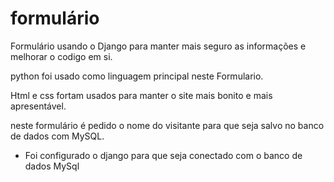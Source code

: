 # formulário
Formulário usando o Django para manter mais seguro as informações e melhorar o codigo em si.

python foi usado como linguagem principal neste Formulario.

Html e css fortam usados para manter o site mais bonito e mais apresentável. 

neste formulário é pedido o nome do visitante para que seja salvo no banco de dados com MySQL. 

- Foi configurado o django para que seja conectado com o banco de dados MySql
